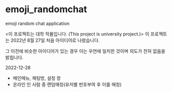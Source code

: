 # emoji_randomchat
emoji random chat application

<이 프로젝트는 대학 작품입니다. (This project is university project.)>
이 프로젝트는 2022년 8월 27일 처음 아이디어로 나왔습니다.

그 이전에 비슷한 아이디어가 있는 경우 이는 우연에 일치한 것이며
의도가 전혀 없음을 밝힙니다.


2022-12-28

- 메인메뉴, 채팅방, 설정 창
- 온라인 인 사람 중 랜덤매칭(유저별 번호부여 후 이를 매칭)

